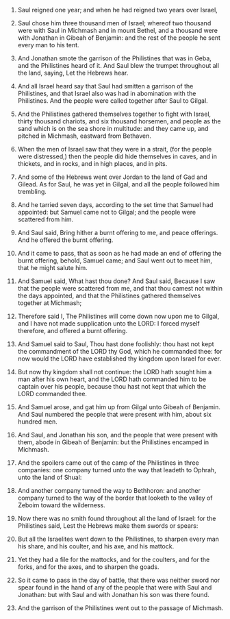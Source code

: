1. Saul reigned one year; and when he had reigned two years over
Israel,

2. Saul chose him three thousand men of Israel; whereof two
thousand were with Saul in Michmash and in mount Bethel, and a
thousand were with Jonathan in Gibeah of Benjamin: and the rest of the
people he sent every man to his tent.

3. And Jonathan smote the garrison of the Philistines that was in
Geba, and the Philistines heard of it. And Saul blew the trumpet
throughout all the land, saying, Let the Hebrews hear.

4. And all Israel heard say that Saul had smitten a garrison of the
Philistines, and that Israel also was had in abomination with the
Philistines. And the people were called together after Saul to Gilgal.

5. And the Philistines gathered themselves together to fight with
Israel, thirty thousand chariots, and six thousand horsemen, and
people as the sand which is on the sea shore in multitude: and they
came up, and pitched in Michmash, eastward from Bethaven.

6. When the men of Israel saw that they were in a strait, (for the
people were distressed,) then the people did hide themselves in caves,
and in thickets, and in rocks, and in high places, and in pits.

7. And some of the Hebrews went over Jordan to the land of Gad and
Gilead. As for Saul, he was yet in Gilgal, and all the people followed
him trembling.

8. And he tarried seven days, according to the set time that Samuel
had appointed: but Samuel came not to Gilgal; and the people were
scattered from him.

9. And Saul said, Bring hither a burnt offering to me, and peace
offerings. And he offered the burnt offering.

10. And it came to pass, that as soon as he had made an end of
offering the burnt offering, behold, Samuel came; and Saul went out to
meet him, that he might salute him.

11. And Samuel said, What hast thou done? And Saul said, Because I
saw that the people were scattered from me, and that thou camest not
within the days appointed, and that the Philistines gathered
themselves together at Michmash;

12. Therefore said I, The
Philistines will come down now upon me to Gilgal, and I have not made
supplication unto the LORD: I forced myself therefore, and offered a
burnt offering.

13. And Samuel said to Saul, Thou hast done foolishly: thou hast not
kept the commandment of the LORD thy God, which he commanded thee: for
now would the LORD have established thy kingdom upon Israel for ever.

14. But now thy kingdom shall not continue: the LORD hath sought him
a man after his own heart, and the LORD hath commanded him to be
captain over his people, because thou hast not kept that which the
LORD commanded thee.

15. And Samuel arose, and gat him up from Gilgal unto Gibeah of
Benjamin. And Saul numbered the people that were present with him,
about six hundred men.

16. And Saul, and Jonathan his son, and the people that were present
with them, abode in Gibeah of Benjamin: but the Philistines encamped
in Michmash.

17. And the spoilers came out of the camp of the Philistines in
three companies: one company turned unto the way that leadeth to
Ophrah, unto the land of Shual:

18. And another company turned the
way to Bethhoron: and another company turned to the way of the border
that looketh to the valley of Zeboim toward the wilderness.

19. Now there was no smith found throughout all the land of Israel:
for the Philistines said, Lest the Hebrews make them swords or spears:

20. But all the Israelites went down to the Philistines, to sharpen
every man his share, and his coulter, and his axe, and his mattock.

21. Yet they had a file for the mattocks, and for the coulters, and
for the forks, and for the axes, and to sharpen the goads.

22. So it came to pass in the day of battle, that there was neither
sword nor spear found in the hand of any of the people that were with
Saul and Jonathan: but with Saul and with Jonathan his son was there
found.

23. And the garrison of the Philistines went out to the passage of
Michmash.